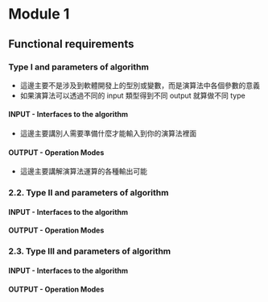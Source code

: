 # Module 1

## Functional requirements

### Type I and parameters of algorithm

- 這邊主要不是涉及到軟體開發上的型別或變數，而是演算法中各個參數的意義
- 如果演算法可以透過不同的 input 類型得到不同 output 就算做不同 type

####  INPUT - Interfaces to the algorithm

- 這邊主要講別人需要準備什麼才能輸入到你的演算法裡面

#### OUTPUT - Operation Modes

- 這邊主要講解演算法運算的各種輸出可能

### 2.2. Type II and parameters of algorithm

####  INPUT - Interfaces to the algorithm

#### OUTPUT - Operation Modes

### 2.3. Type III and parameters of algorithm

#### INPUT - Interfaces to the algorithm

#### OUTPUT - Operation Modes